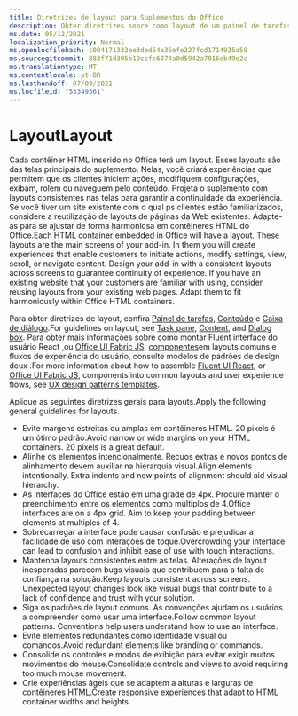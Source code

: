 ```yaml
---
title: Diretrizes de layout para Suplementos do Office
description: Obter diretrizes sobre como layout de um painel de tarefas ou caixa de diálogo em um Office Add-in.
ms.date: 05/12/2021
localization_priority: Normal
ms.openlocfilehash: c004171333ee3ded54a36efe227fcd1714935a59
ms.sourcegitcommit: 883f71d395b19ccfc6874a0d5942a7016eb49e2c
ms.translationtype: MT
ms.contentlocale: pt-BR
ms.lasthandoff: 07/09/2021
ms.locfileid: "53349361"
---
```

# <a name="layout"></a><span data-ttu-id="83e1a-103">Layout</span><span class="sxs-lookup"><span data-stu-id="83e1a-103">Layout</span></span>

<span data-ttu-id="83e1a-p101">Cada contêiner HTML inserido no Office terá um layout. Esses layouts são das telas principais do suplemento. Nelas, você criará experiências que permitem que os clientes iniciem ações, modifiquem configurações, exibam, rolem ou naveguem pelo conteúdo. Projeta o suplemento com layouts consistentes nas telas para garantir a continuidade da experiência. Se você tiver um site existente com o qual ps clientes estão familiarizados, considere a reutilização de layouts de páginas da Web existentes. Adapte-as para se ajustar de forma harmoniosa em contêineres HTML do Office.</span><span class="sxs-lookup"><span data-stu-id="83e1a-p101">Each HTML container embedded in Office will have a layout. These layouts are the main screens of your add-in. In them you will create experiences that enable customers to initiate actions, modify settings, view, scroll, or navigate content. Design your add-in with a consistent layouts across screens to guarantee continuity of experience. If you have an existing website that your customers are familiar with using, consider reusing layouts from your existing web pages. Adapt them to fit harmoniously within Office HTML containers.</span></span>

<span data-ttu-id="83e1a-110">Para obter diretrizes de layout, confira [Painel de tarefas](task-pane-add-ins.md), [Conteúdo](content-add-ins.md) e [Caixa de diálogo](dialog-boxes.md).</span><span class="sxs-lookup"><span data-stu-id="83e1a-110">For guidelines on layout, see [Task pane](task-pane-add-ins.md), [Content](content-add-ins.md), and [Dialog box](dialog-boxes.md).</span></span> <span data-ttu-id="83e1a-111">Para obter mais informações sobre como montar Fluent interface do usuário React [,](using-office-ui-fabric-react.md)ou [Office UI Fabric JS](fabric-core.md), [componentes](ux-design-pattern-templates.md)em layouts comuns e fluxos de experiência do usuário, consulte modelos de padrões de design deux .</span><span class="sxs-lookup"><span data-stu-id="83e1a-111">For more information about how to assemble [Fluent UI React](using-office-ui-fabric-react.md), or [Office UI Fabric JS](fabric-core.md), components into common layouts and user experience flows, see [UX design patterns templates](ux-design-pattern-templates.md).</span></span>

<span data-ttu-id="83e1a-112">Aplique as seguintes diretrizes gerais para layouts.</span><span class="sxs-lookup"><span data-stu-id="83e1a-112">Apply the following general guidelines for layouts.</span></span>

- <span data-ttu-id="83e1a-p103">Evite margens estreitas ou amplas em contêineres HTML. 20 pixels é um ótimo padrão.</span><span class="sxs-lookup"><span data-stu-id="83e1a-p103">Avoid narrow or wide margins on your HTML containers. 20 pixels is a great default.</span></span>
- <span data-ttu-id="83e1a-p104">Alinhe os elementos intencionalmente. Recuos extras e novos pontos de alinhamento devem auxiliar na hierarquia visual.</span><span class="sxs-lookup"><span data-stu-id="83e1a-p104">Align elements intentionally. Extra indents and new points of alignment should aid visual hierarchy.</span></span>
- <span data-ttu-id="83e1a-p105">As interfaces do Office estão em uma grade de 4px. Procure manter o preenchimento entre os elementos como múltiplos de 4.</span><span class="sxs-lookup"><span data-stu-id="83e1a-p105">Office interfaces are on a 4px grid. Aim to keep your padding between elements at multiples of 4.</span></span>
- <span data-ttu-id="83e1a-119">Sobrecarregar a interface pode causar confusão e prejudicar a facilidade de uso com interações de toque.</span><span class="sxs-lookup"><span data-stu-id="83e1a-119">Overcrowding your interface can lead to confusion and inhibit ease of use with touch interactions.</span></span>
- <span data-ttu-id="83e1a-p106">Mantenha layouts consistentes entre as telas. Alterações de layout inesperadas parecem bugs visuais que contribuem para a falta de confiança na solução.</span><span class="sxs-lookup"><span data-stu-id="83e1a-p106">Keep layouts consistent across screens. Unexpected layout changes look like visual bugs that contribute to a lack of confidence and trust with your solution.</span></span>
- <span data-ttu-id="83e1a-p107">Siga os padrões de layout comuns. As convenções ajudam os usuários a compreender como usar uma interface.</span><span class="sxs-lookup"><span data-stu-id="83e1a-p107">Follow common layout patterns. Conventions help users understand how to use an interface.</span></span>
- <span data-ttu-id="83e1a-124">Evite elementos redundantes como identidade visual ou comandos.</span><span class="sxs-lookup"><span data-stu-id="83e1a-124">Avoid redundant elements like branding or commands.</span></span>
- <span data-ttu-id="83e1a-125">Consolide os controles e modos de exibição para evitar exigir muitos movimentos do mouse.</span><span class="sxs-lookup"><span data-stu-id="83e1a-125">Consolidate controls and views to avoid requiring too much mouse movement.</span></span>
- <span data-ttu-id="83e1a-126">Crie experiências ágeis que se adaptem a alturas e larguras de contêineres HTML.</span><span class="sxs-lookup"><span data-stu-id="83e1a-126">Create responsive experiences that adapt to HTML container widths and heights.</span></span>
